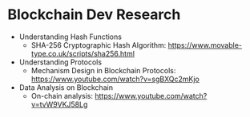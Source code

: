 # Blockchain Dev Research

- Understanding Hash Functions
    - SHA-256 Cryptographic Hash Algorithm: https://www.movable-type.co.uk/scripts/sha256.html
- Understanding Protocols
    - Mechanism Design in Blockchain Protocols: https://www.youtube.com/watch?v=sgBXQc2mKjo
- Data Analysis on Blockchain
    - On-chain analysis: https://www.youtube.com/watch?v=tvW9VKJ58Lg
